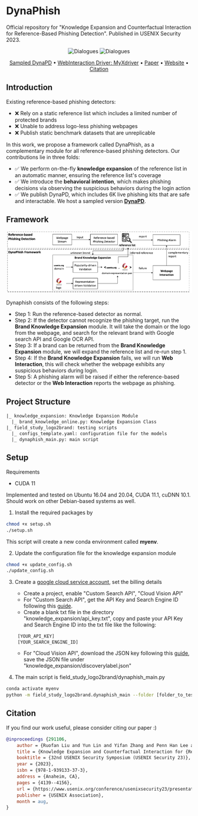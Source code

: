 # DynaPhish
Official repository for "Knowledge Expansion and Counterfactual Interaction for Reference-Based Phishing Detection".
Published in USENIX Security 2023. 

<div align="center">

![Dialogues](https://img.shields.io/badge/DynaPD\_Benchmark\_Size-6K-green?style=flat-square)
![Dialogues](https://img.shields.io/badge/MyXdriver-Released-green?style=flat-square)

</div>

<p align="center">
  <a href="http://ec2-13-49-66-89.eu-north-1.compute.amazonaws.com/">Sampled DynaPD</a> •
  <a href="https://github.com/lindsey98/MyXdriver_pub">WebInteraction Driver: MyXdriver</a> •
  <a href="https://www.usenix.org/conference/usenixsecurity23/presentation/liu-ruofan">Paper</a> •
  <a href="https://sites.google.com/view/dynlaphish-website">Website</a> •
  <a href="#citation">Citation</a>

</p>

## Introduction

Existing reference-based phishing detectors:
- :x: Rely on a static reference list which includes a limited number of protected brands
- :x: Unable to address logo-less phishing webpages
- :x: Publish static benchmark datasets that are unreplicable

In this work, we propose a framework called DynaPhish, as a complementary module for all reference-based phishing detectors. Our contributions lie in three folds:
- :white_check_mark: We perform on-the-fly **knowledge expansion** of the reference list in an automatic manner, ensuring the reference list's coverage
- :white_check_mark: We introduce the **behavioral intention**, which makes phishing decisions via observing the suspicious behaviors during the login action
- :white_check_mark: We publish DynaPD, which includes 6K live phishing kits that are safe and interactable. We host a sampled version [**DynaPD**](http://ec2-13-49-66-89.eu-north-1.compute.amazonaws.com/).

## Framework

<img src="./overview.png">

Dynaphish consists of the following steps:
- Step 1: Run the reference-based detector as normal.
- Step 2: If the detector cannot recognize the phishing target, run the **Brand Knowledge Expansion** module. It will take the domain or the logo from the webpage, and search for the relevant brand with Google search API and Google OCR API.
- Step 3: If a brand can be returned from the **Brand Knowledge Expansion** module, we will expand the reference list and re-run step 1.
- Step 4: If the **Brand Knowledge Expansion** fails, we will run **Web Interaction**, this will check whether the webpage exhibits any suspicious behaviors during login.
- Step 5: A phishing alarm will be raised if either the reference-based detector or the **Web Interaction** reports the webpage as phishing. 

## Project Structure
```
|_ knowledge_expansion: Knowledge Expansion Module
  |_ brand_knowledge_online.py: Knowledge Expansion Class
|_ field_study_logo2brand: testing scripts
  |_ configs_template.yaml: configuration file for the models
  |_ dynaphish_main.py: main script
```

## Setup
Requirements
- CUDA 11

Implemented and tested on Ubuntu 16.04 and 20.04, CUDA 11.1, cuDNN 10.1. 
Should work on other Debian-based systems as well.

1. Install the required packages by
```bash
chmod +x setup.sh
./setup.sh
```
This script will create a new conda environment called **myenv**.

2. Update the configuration file for the knowledge expansion module
```bash
chmod +x update_config.sh
./update_config.sh
```

3. Create a [google cloud service account](https://console.cloud.google.com/), set the billing details
    - Create a project, enable "Custom Search API", "Cloud Vision API"
    - For "Custom Search API", get the API Key and Search Engine ID following this [guide](https://developers.google.com/custom-search/v1/overview).
    - Create a blank txt file in the directory "knowledge_expansion/api_key.txt", copy and paste your API Key and Search Engine ID into the txt file like the following:
     ```text 
      [YOUR_API_KEY]
      [YOUR_SEARCH_ENGINE_ID]
     ```
    - For "Cloud Vision API", download the JSON key following this [guide](https://cloud.google.com/vision/docs/setup), save the JSON file under "knowledge_expansion/discoverylabel.json"

4. The main script is field_study_logo2brand/dynaphish_main.py
```bash
conda activate myenv
python -m field_study_logo2brand.dynaphish_main --folder [folder_to_test, e.g. datasets/test_sites] 
```

## Citation
If you find our work useful, please consider citing our paper :)
```bibtex
@inproceedings {291106,
    author = {Ruofan Liu and Yun Lin and Yifan Zhang and Penn Han Lee and Jin Song Dong},
    title = {Knowledge Expansion and Counterfactual Interaction for {Reference-Based} Phishing Detection},
    booktitle = {32nd USENIX Security Symposium (USENIX Security 23)},
    year = {2023},
    isbn = {978-1-939133-37-3},
    address = {Anaheim, CA},
    pages = {4139--4156},
    url = {https://www.usenix.org/conference/usenixsecurity23/presentation/liu-ruofan},
    publisher = {USENIX Association},
    month = aug,
}
```
